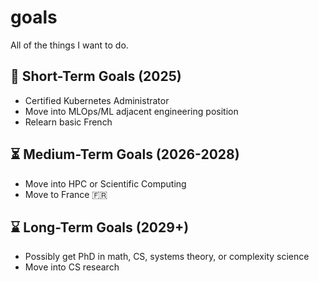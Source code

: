 # goals
All of the things I want to do.

## 🥇 Short-Term Goals (2025)

- Certified Kubernetes Administrator
- Move into MLOps/ML adjacent engineering position
- Relearn basic French

## ⏳ Medium-Term Goals (2026-2028)

- Move into HPC or Scientific Computing
- Move to France 🇫🇷

## ⌛️ Long-Term Goals (2029+)

- Possibly get PhD in math, CS, systems theory, or complexity science
- Move into CS research
